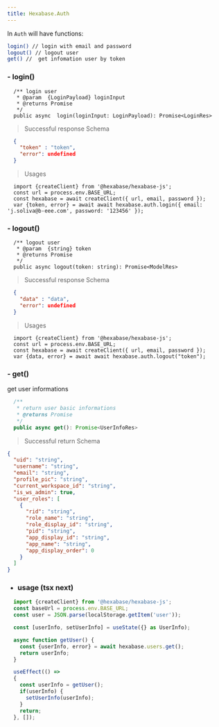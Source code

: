 ```yaml
---
title: Hexabase.Auth
---
```



In `Auth` will have functions:
```bash
login() // login with email and password
logout() // logout user
get() //  get infomation user by token
```


### - login()
```tsx
  /** login user
   * @param  {LoginPayload} loginInput
   * @returns Promise
   */
  public async  login(loginInput: LoginPayload): Promise<LoginRes>
```

> Successful response Schema

```json
  {
    "token" : "token",
    "error": undefined
  }
```

> Usages
```tsx
  import {createClient} from '@hexabase/hexabase-js';
  const url = process.env.BASE_URL;
  const hexabase = await createClient({ url, email, password });
  var {token, error} = await await hexabase.auth.login({ email: 'j.soliva@b-eee.com', password: '123456' });
```

### - logout()
```tsx
  /** logout user
   * @param  {string} token
   * @returns Promise
   */
  public async logout(token: string): Promise<ModelRes>
```

> Successful response Schema

```json
  {
    "data" : "data",
    "error": undefined
  }
```

> Usages
```tsx
  import {createClient} from '@hexabase/hexabase-js';
  const url = process.env.BASE_URL;
  const hexabase = await createClient({ url, email, password });
  var {data, error} = await await hexabase.auth.logout("token");
```

### - get()

get user informations

```ts
  /**
   * return user basic informations
   * @returns Promise
   */
  public async get(): Promise<UserInfoRes>
```

> Successful return Schema 
```json
{
  "uid": "string",
  "username": "string",
  "email": "string",
  "profile_pic": "string",
  "current_workspace_id": "string",
  "is_ws_admin": true,
  "user_roles": [
    {
      "rid": "string",
      "role_name": "string",
      "role_display_id": "string",
      "pid": "string",
      "app_display_id": "string",
      "app_name": "string",
      "app_display_order": 0
    }
  ]
}
```

- ### usage (tsx next)
```ts
  import {createClient} from '@hexabase/hexabase-js';
  const baseUrl = process.env.BASE_URL;
  const user = JSON.parse(localStorage.getItem('user'));

  const [userInfo, setUserInfo] = useState({} as UserInfo);

  async function getUser() {
    const {userInfo, error} = await hexabase.users.get();
    return userInfo;
  }

  useEffect(() =>
  {
    const userInfo = getUser();
    if(userInfo) {
      setUserInfo(userInfo);
    }
    return;
  }, []);
```
